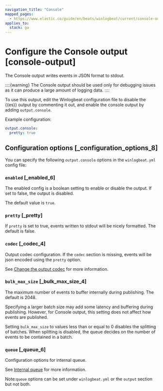 ```yaml
---
navigation_title: "Console"
mapped_pages:
  - https://www.elastic.co/guide/en/beats/winlogbeat/current/console-output.html
applies_to:
  stack: ga
---
```


# Configure the Console output [console-output]


The Console output writes events in JSON format to stdout.

::::{warning}
The Console output should be used only for debugging issues as it can produce a large amount of logging data.
::::


To use this output, edit the Winlogbeat configuration file to disable the {{es}} output by commenting it out, and enable the console output by adding `output.console`.

Example configuration:

```yaml
output.console:
  pretty: true
```

## Configuration options [_configuration_options_8]

You can specify the following `output.console` options in the `winlogbeat.yml` config file:

### `enabled` [_enabled_6]

The enabled config is a boolean setting to enable or disable the output. If set to false, the output is disabled.

The default value is `true`.


### `pretty` [_pretty]

If `pretty` is set to true, events written to stdout will be nicely formatted. The default is false.


### `codec` [_codec_4]

Output codec configuration. If the `codec` section is missing, events will be json encoded using the `pretty` option.

See [Change the output codec](/reference/winlogbeat/configuration-output-codec.md) for more information.


### `bulk_max_size` [_bulk_max_size_4]

The maximum number of events to buffer internally during publishing. The default is 2048.

Specifying a larger batch size may add some latency and buffering during publishing. However, for Console output, this setting does not affect how events are published.

Setting `bulk_max_size` to values less than or equal to 0 disables the splitting of batches. When splitting is disabled, the queue decides on the number of events to be contained in a batch.


### `queue` [_queue_6]

Configuration options for internal queue.

See [Internal queue](/reference/winlogbeat/configuring-internal-queue.md) for more information.

Note:`queue` options can be set under `winlogbeat.yml` or the `output` section but not both.



